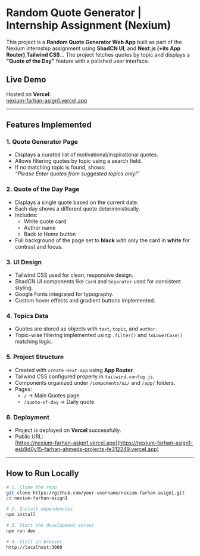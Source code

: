 #  Random Quote Generator | Internship Assignment (Nexium)

This project is a **Random Quote Generator Web App** built as part of the Nexium internship assignment using  **ShadCN UI**, and **Next.js (+its  App Router)**,**Tailwind CSS**... The project fetches quotes by topic and displays a **"Quote of the Day"** feature with a polished user interface.

##  Live Demo

Hosted on **Vercel**:  
 [nexium-farhan-asign1.vercel.app](https://nexium-farhan-asign1-esb9d0y15-farhan-ahmeds-projects-fe312249.vercel.app)

---

##  Features Implemented

### 1.  Quote Generator Page
- Displays a curated list of motivational/inspirational quotes.
- Allows filtering quotes by topic using a search field.
- If no matching topic is found, shows:  
  _“Please Enter quotes from suggested topics only!”_

### 2. Quote of the Day Page
- Displays a single quote based on the current date.
- Each day shows a different quote deterministically.
- Includes:
  - White quote card
  - Author name
  - Back to Home button
- Full background of the page set to **black** with only the card in **white** for contrast and focus.

### 3.  UI Design
- Tailwind CSS used for clean, responsive design.
- ShadCN UI components like `Card` and `Separator` used for consistent styling.
- Google Fonts integrated for typography.
- Custom hover effects and gradient buttons implemented.

### 4.  Topics Data
- Quotes are stored as objects with `text`, `topic`, and `author`.
- Topic-wise filtering implemented using `.filter()` and `toLowerCase()` matching logic.

### 5.  Project Structure
- Created with `create-next-app` using **App Router**.
- Tailwind CSS configured properly in `tailwind.config.js`.
- Components organized under `/components/ui/` and `/app/` folders.
- Pages:
  - `/` → Main Quotes page
  - `/quote-of-day` → Daily quote

### 6.  Deployment
- Project is deployed on **Vercel** successfully.
- Public URL:  
  [https://nexium-farhan-asign1.vercel.app](https://nexium-farhan-asign1-esb9d0y15-farhan-ahmeds-projects-fe312249.vercel.app)

---

##  How to Run Locally

```bash
# 1. Clone the repo
git clone https://github.com/your-username/nexium-farhan-asign1.git
cd nexium-farhan-asign1

# 2. Install dependencies
npm install

# 3. Start the development server
npm run dev

# 4. Visit in browser
http://localhost:3000
